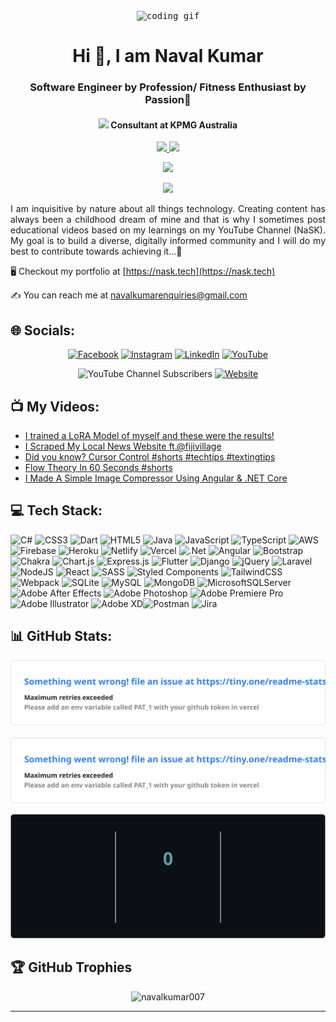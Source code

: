 <div align="center">
<kbd><img alt="coding gif" width="200" src="https://s11.gifyu.com/images/S42yt.gif"/></kbd>
</div>

<h1 align="center">Hi 👋, I am Naval Kumar</h1>

<h3 align="center">Software Engineer by Profession/ Fitness Enthusiast by Passion💪</h3>
<h4 align="center"><img src="https://media.giphy.com/media/WUlplcMpOCEmTGBtBW/giphy.gif" width="24"> Consultant at KPMG Australia</h4>

<div align="center">
  <a href="https://badges.pufler.dev">
    <img src="https://badges.pufler.dev/visits/navalkumar007/pujux?style=flat-square&color=black&logo=github&a=0">
  </a>
  <a href="https://badges.pufler.dev">
    <img src="https://badges.pufler.dev/years/navalkumar007?style=flat-square&color=black&logo=github&a=0">
  </a>
</div>

<div align="center">

[![](https://visitcount.itsvg.in/api?id=navalkumar007&icon=1&color=0)](https://visitcount.itsvg.in) <br>

![](https://quotes-github-readme.vercel.app/api?type=horizontal&theme=merko)

</div>

<p align="justify">
I am inquisitive by nature about all things technology. Creating content has always been a childhood dream of mine and that is why I sometimes post educational videos based on my learnings on my YouTube Channel (NaSK). My goal is to build a diverse, digitally informed community and I will do my best to contribute towards achieving it...🌱
</p>

🖥️ Checkout my portfolio at [https://nask.tech](https://nask.tech)

✍️ You can reach me at navalkumarenquiries@gmail.com

## 🌐 Socials:

<div align="center">

[![Facebook](https://img.shields.io/badge/Facebook-%231877F2.svg?logo=Facebook&logoColor=white)](https://www.facebook.com/profile.php?id=100041856814185) [![Instagram](https://img.shields.io/badge/Instagram-%23E4405F.svg?logo=Instagram&logoColor=white)](https://instagram.com/navalkumar_007) [![LinkedIn](https://img.shields.io/badge/LinkedIn-%230077B5.svg?logo=linkedin&logoColor=white)](https://linkedin.com/in/naval-kumar) [![YouTube](https://img.shields.io/badge/YouTube-%23FF0000.svg?logo=YouTube&logoColor=white)](https://youtube.com/@nask22)


![YouTube Channel Subscribers](https://img.shields.io/youtube/channel/subscribers/UCXG9Tw1JoH6qFOivHHOrguQ?logo=youtube&logoColor=red&style=for-the-badge)
[![Website](https://img.shields.io/website?label=nask.tech&style=for-the-badge&url=https%3A%2F%2Fnask.tech)](https://nask.tech)
</div>

## 📺 My Videos:
<!-- YOUTUBE:START-->
- [I trained a LoRA Model of myself and these were the results!](https://www.youtube.com/watch?v=RlR47JnoK0k)
- [I Scraped My Local News Website ft.@fijivillage](https://www.youtube.com/watch?v=8sqo4jvDQ0M)
- [Did you know? Cursor Control #shorts  #techtips  #textingtips](https://www.youtube.com/shorts/ruZnENZMV68)
- [Flow Theory In 60 Seconds #shorts](https://www.youtube.com/shorts/jSRL4dkrsjY)
- [I Made A Simple Image Compressor Using Angular &amp; .NET Core](https://www.youtube.com/watch?v=hS2Np5ERbC0)
<!-- YOUTUBE:END-->

## 💻 Tech Stack:

![C#](https://img.shields.io/badge/c%23-%23239120.svg?style=plastic&logo=c-sharp&logoColor=white) ![CSS3](https://img.shields.io/badge/css3-%231572B6.svg?style=plastic&logo=css3&logoColor=white) ![Dart](https://img.shields.io/badge/dart-%230175C2.svg?style=plastic&logo=dart&logoColor=white) ![HTML5](https://img.shields.io/badge/html5-%23E34F26.svg?style=plastic&logo=html5&logoColor=white) ![Java](https://img.shields.io/badge/java-%23ED8B00.svg?style=plastic&logo=java&logoColor=white) ![JavaScript](https://img.shields.io/badge/javascript-%23323330.svg?style=plastic&logo=javascript&logoColor=%23F7DF1E) ![TypeScript](https://img.shields.io/badge/typescript-%23007ACC.svg?style=plastic&logo=typescript&logoColor=white) ![AWS](https://img.shields.io/badge/AWS-%23FF9900.svg?style=plastic&logo=amazon-aws&logoColor=white) ![Firebase](https://img.shields.io/badge/firebase-%23039BE5.svg?style=plastic&logo=firebase) ![Heroku](https://img.shields.io/badge/heroku-%23430098.svg?style=plastic&logo=heroku&logoColor=white) ![Netlify](https://img.shields.io/badge/netlify-%23000000.svg?style=plastic&logo=netlify&logoColor=#00C7B7) ![Vercel](https://img.shields.io/badge/vercel-%23000000.svg?style=plastic&logo=vercel&logoColor=white) ![.Net](https://img.shields.io/badge/.NET-5C2D91?style=plastic&logo=.net&logoColor=white) ![Angular](https://img.shields.io/badge/angular-%23DD0031.svg?style=plastic&logo=angular&logoColor=white) ![Bootstrap](https://img.shields.io/badge/bootstrap-%23563D7C.svg?style=plastic&logo=bootstrap&logoColor=white) ![Chakra](https://img.shields.io/badge/chakra-%234ED1C5.svg?style=plastic&logo=chakraui&logoColor=white) ![Chart.js](https://img.shields.io/badge/chart.js-F5788D.svg?style=plastic&logo=chart.js&logoColor=white) ![Express.js](https://img.shields.io/badge/express.js-%23404d59.svg?style=plastic&logo=express&logoColor=%2361DAFB) ![Flutter](https://img.shields.io/badge/Flutter-%2302569B.svg?style=plastic&logo=Flutter&logoColor=white) ![Django](https://img.shields.io/badge/django-%23092E20.svg?style=plastic&logo=django&logoColor=white) ![jQuery](https://img.shields.io/badge/jquery-%230769AD.svg?style=plastic&logo=jquery&logoColor=white) ![Laravel](https://img.shields.io/badge/laravel-%23FF2D20.svg?style=plastic&logo=laravel&logoColor=white) ![NodeJS](https://img.shields.io/badge/node.js-6DA55F?style=plastic&logo=node.js&logoColor=white) ![React](https://img.shields.io/badge/react-%2320232a.svg?style=plastic&logo=react&logoColor=%2361DAFB) ![SASS](https://img.shields.io/badge/SASS-hotpink.svg?style=plastic&logo=SASS&logoColor=white) ![Styled Components](https://img.shields.io/badge/styled--components-DB7093?style=plastic&logo=styled-components&logoColor=white) ![TailwindCSS](https://img.shields.io/badge/tailwindcss-%2338B2AC.svg?style=plastic&logo=tailwind-css&logoColor=white) ![Webpack](https://img.shields.io/badge/webpack-%238DD6F9.svg?style=plastic&logo=webpack&logoColor=black) ![SQLite](https://img.shields.io/badge/sqlite-%2307405e.svg?style=plastic&logo=sqlite&logoColor=white) ![MySQL](https://img.shields.io/badge/mysql-%2300f.svg?style=plastic&logo=mysql&logoColor=white) ![MongoDB](https://img.shields.io/badge/MongoDB-%234ea94b.svg?style=plastic&logo=mongodb&logoColor=white) ![MicrosoftSQLServer](https://img.shields.io/badge/Microsoft%20SQL%20Sever-CC2927?style=plastic&logo=microsoft%20sql%20server&logoColor=white) ![Adobe After Effects](https://img.shields.io/badge/Adobe%20After%20Effects-9999FF.svg?style=plastic&logo=Adobe%20After%20Effects&logoColor=white) ![Adobe Photoshop](https://img.shields.io/badge/adobephotoshop-%2331A8FF.svg?style=plastic&logo=adobephotoshop&logoColor=white) ![Adobe Premiere Pro](https://img.shields.io/badge/Adobe%20Premiere%20Pro-9999FF.svg?style=plastic&logo=Adobe%20Premiere%20Pro&logoColor=white) ![Adobe Illustrator](https://img.shields.io/badge/adobeillustrator-%23FF9A00.svg?style=plastic&logo=adobeillustrator&logoColor=white) ![Adobe XD](https://img.shields.io/badge/Adobe%20XD-470137?style=plastic&logo=Adobe%20XD&logoColor=#FF61F6)![Postman](https://img.shields.io/badge/Postman-FF6C37?style=plastic&logo=postman&logoColor=white) ![Jira](https://img.shields.io/badge/jira-%230A0FFF.svg?style=plastic&logo=jira&logoColor=white)

## 📊 GitHub Stats:
<div align="center">

![Naval's GitHub stats](https://raw.githubusercontent.com/navalkumar007/github-stats/08b7487a6cf2f1dd0c71fecfb03d161b0bb32140/stats.svg)&nbsp;
![Naval's Top Langs](https://raw.githubusercontent.com/navalkumar007/github-stats/3bccdf2c43da2ba78efae0ca6663b9bacb2a2596/langs.svg)


<!-- Original url from the upstream repo, without Github Action for caching. -->
<!-- <img  src="https://github-stats-navalkumar007.vercel.app/api?username=navalkumar007&rank_icon=github&hide=stars,issues&theme=gotham&hide_border=true&include_all_commits=true&count_private=true" alt="navalkumar007" />
&nbsp;
<img src="https://github-stats-navalkumar007.vercel.app/api/top-langs/?username=navalkumar007&theme=gotham&hide_border=true&include_all_commits=true&count_private=true&layout=compact" alt="navalkumar007" /> -->
</div>

<!-- Original url from the upstream repo, without Github Action for caching. -->
<!-- <p align="center"><img src="https://github-readme-streak-stats.herokuapp.com/?user=navalkumar007&include_all_commits=true&count_private=true&theme=gotham&hide_border=true"  alt="navalkumar007"/></p> -->
<div align="center">
  
  ![Naval's Streak](https://raw.githubusercontent.com/navalkumar007/github-stats/b7ec87fc1307d4f9b67b2e8c545c6df678c87dd7/streaks.svg)
</div>

## 🏆 GitHub Trophies

<p align="center"><img src="https://github-profile-trophy.vercel.app/?username=navalkumar007&theme=radical&include_all_commits=true&count_private=true&no-frame=false&no-bg=true&margin-w=4" alt="navalkumar007"/></p>

---
